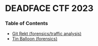 # DEADFACE CTF 2023

### Table of Contents

* [Git Rekt (forensics/traffic analysis)](pcap_git_rekt)
* [Tin Balloon (forensics)](for_tin_balloon)
